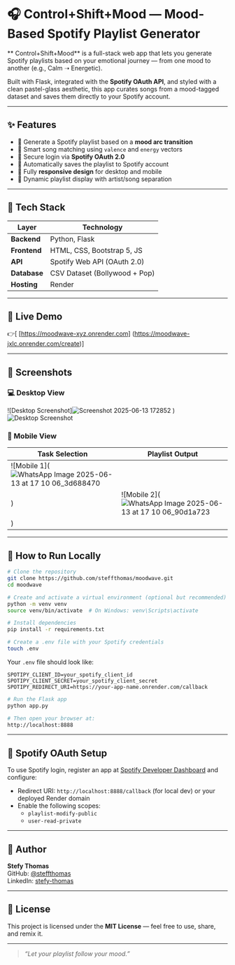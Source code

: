 # 🎧 Control+Shift+Mood — Mood-Based Spotify Playlist Generator

** Control+Shift+Mood** is a full-stack web app that lets you generate Spotify playlists based on your emotional journey — from one mood to another (e.g., Calm ➝ Energetic).

Built with Flask, integrated with the **Spotify OAuth API**, and styled with a clean pastel-glass aesthetic, this app curates songs from a mood-tagged dataset and saves them directly to your Spotify account.

---

## ✨ Features

- 🎵 Generate a Spotify playlist based on a **mood arc transition**
- 🧠 Smart song matching using `valence` and `energy` vectors
- 🔐 Secure login via **Spotify OAuth 2.0**
- 📀 Automatically saves the playlist to Spotify account
- 📱 Fully **responsive design** for desktop and mobile
- 🎨 Dynamic playlist display with artist/song separation

---

## 🧰 Tech Stack

| Layer        | Technology                  |
|--------------|------------------------------|
| **Backend**  | Python, Flask                 |
| **Frontend** | HTML, CSS, Bootstrap 5, JS        |
| **API**      | Spotify Web API (OAuth 2.0)   |
| **Database** | CSV Dataset (Bollywood + Pop) |
| **Hosting**  | Render                        |

---

## 🔗 Live Demo

👉[ [https://moodwave-xyz.onrender.com] (https://moodwave-jxlc.onrender.com/create)]

---

## 📸 Screenshots

### 💻 Desktop View
![Desktop Screenshot]![Screenshot 2025-06-13 172852](https://github.com/user-attachments/assets/ca8cbef6-8f1a-436a-8515-941a611ea657)
)
![Desktop Screenshot](![image](https://github.com/user-attachments/assets/ad5184d6-fbe5-4681-b9be-406a562f0232)
)

### 📱 Mobile View  
| Task Selection | Playlist Output |
|----------------|-----------------|
| ![Mobile 1](![WhatsApp Image 2025-06-13 at 17 10 06_3d688470](https://github.com/user-attachments/assets/55337005-2829-4628-b19d-6481cacc2119)
) | ![Mobile 2](![WhatsApp Image 2025-06-13 at 17 10 06_90d1a723](https://github.com/user-attachments/assets/bcda712b-b66e-4273-9ebc-c8a875d8086b)
) |

---

## 🚀 How to Run Locally

```bash
# Clone the repository
git clone https://github.com/steffthomas/moodwave.git
cd moodwave

# Create and activate a virtual environment (optional but recommended)
python -m venv venv
source venv/bin/activate  # On Windows: venv\Scripts\activate

# Install dependencies
pip install -r requirements.txt

# Create a .env file with your Spotify credentials
touch .env
```

Your `.env` file should look like:

```env
SPOTIPY_CLIENT_ID=your_spotify_client_id
SPOTIPY_CLIENT_SECRET=your_spotify_client_secret
SPOTIPY_REDIRECT_URI=https://your-app-name.onrender.com/callback
```

```bash
# Run the Flask app
python app.py

# Then open your browser at:
http://localhost:8888
```

---

## 🔐 Spotify OAuth Setup

To use Spotify login, register an app at [Spotify Developer Dashboard](https://developer.spotify.com/dashboard) and configure:

- Redirect URI: `http://localhost:8888/callback` (for local dev) or your deployed Render domain
- Enable the following scopes:
  - `playlist-modify-public`
  - `user-read-private`

---

## 👤 Author

**Stefy Thomas**  
GitHub: [@steffthomas](https://github.com/steffthomas)  
LinkedIn: [stefy-thomas](https://www.linkedin.com/in/stefy-thomas)

---

## 📄 License

This project is licensed under the **MIT License** — feel free to use, share, and remix it.

---

> _“Let your playlist follow your mood.”_

